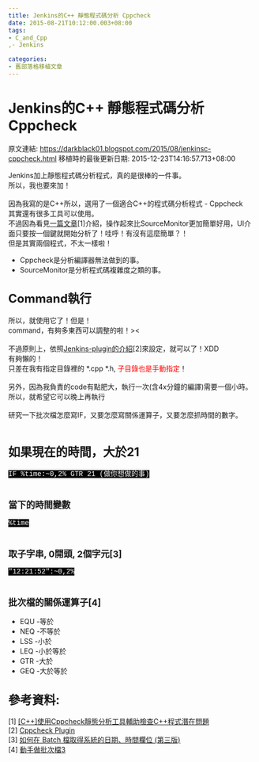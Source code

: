 ```yaml
---
title: Jenkins的C++ 靜態程式碼分析 Cppcheck
date: 2015-08-21T10:12:00.003+08:00
tags: 
- C_and_Cpp
,- Jenkins

categories:
- 舊部落格移植文章
---
```


# Jenkins的C++ 靜態程式碼分析 Cppcheck

原文連結: https://darkblack01.blogspot.com/2015/08/jenkinsc-cppcheck.html
移植時的最後更新日期: 2015-12-23T14:16:57.713+08:00

Jenkins加上靜態程式碼分析程式，真的是很棒的一件事。<br />所以，我也要來加！<br /><br />因為我寫的是C++所以，選用了一個適合C++的程式碼分析程式 - Cppcheck<br />其實還有很多工具可以使用。<br />不過因為看見<a href="http://www.dotblogs.com.tw/larrynung/archive/2011/10/29/47866.aspx" target="_blank">一篇文章</a>[1]介紹，操作起來比SourceMonitor更加簡單好用，UI介面只要按一個鍵就開始分析了！哇呼！有沒有這麼簡單？！<br />但是其實兩個程式，不太一樣啦！<br /><ul><li>Cppcheck是分析編譯器無法做到的事。</li><li>SourceMonitor是分析程式碼複雜度之類的事。</li></ul><a name='more'></a><h2><span style="font-size: x-large;">Command執行</span></h2>所以，就使用它了！但是！<br />command，有夠多東西可以調整的啦！&gt;&lt;<br /><br />不過原則上，依照<a href="https://wiki.jenkins-ci.org/display/JENKINS/Cppcheck+Plugin" target="_blank">Jenkins-plugin的介紹</a>[2]來設定，就可以了！XDD<br />有夠懶的！<br />只差在我有指定目錄裡的 *.cpp *.h, <span style="color: red;">子目錄也是手動指定</span>！<br /><br />另外，因為我負責的code有點肥大，執行一次(含4x分鐘的編譯)需要一個小時。<br />所以，就希望它可以晚上再執行<br /><br />研究一下批次檔怎麼寫IF，又要怎麼寫關係運算子，又要怎麼抓時間的數字。<br /><br /><h2><span style="font-size: x-large;">如果現在的時間，大於21</span></h2><span style="background-color: black; color: white; font-family: Courier New, Courier, monospace;">IF %time:~0,2% GTR 21 (做你想做的事)</span><br /><br /><h3><span style="font-size: large;">當下的時間變數</span></h3><span style="background-color: black; color: white; font-family: Courier New, Courier, monospace;">%time</span><br /><br /><h3><span style="font-size: large;">取子字串, 0開頭, 2個字元[3]</span></h3><span style="background-color: black; color: white; font-family: Courier New, Courier, monospace;">"12:21:52":~0,2%</span><br /><br /><h3><span style="font-size: large;">批次檔的關係運算子[4]</span></h3><ul><li>EQU -等於</li><li>NEQ -不等於</li><li>LSS -小於</li><li>LEQ -小於等於</li><li>GTR -大於</li><li>GEQ -大於等於</li></ul><h2><span style="font-size: x-large;">參考資料:  </span></h2>[1] <a href="http://www.dotblogs.com.tw/larrynung/archive/2011/10/29/47866.aspx" target="_blank">[C++]使用Cppcheck靜態分析工具輔助檢查C++程式潛在問題</a><br />[2] <a href="https://wiki.jenkins-ci.org/display/JENKINS/Cppcheck+Plugin" target="_blank">Cppcheck Plugin</a><br />[3] <a href="http://blog.miniasp.com/post/2009/11/03/How-to-get-system-date-time-in-batch-file-part-III.aspx" target="_blank">如何在 Batch 檔取得系統的日期、時間欄位 (第三版)</a><br />[4] <a href="http://nobrain-place.blogspot.tw/2009/04/3.html" target="_blank">動手做批次檔3</a>
